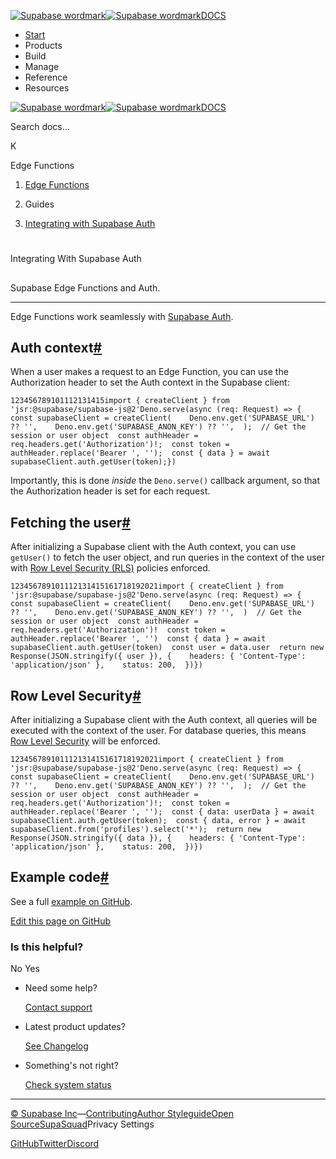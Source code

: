 [![Supabase wordmark](https://supabase.com/docs/_next/image?url=%2Fdocs%2Fsupabase-dark.svg&w=256&q=75&dpl=dpl_5BYG5BkQhU19GEfZfhcgAbeGcRQo)![Supabase wordmark](https://supabase.com/docs/_next/image?url=%2Fdocs%2Fsupabase-light.svg&w=256&q=75&dpl=dpl_5BYG5BkQhU19GEfZfhcgAbeGcRQo)DOCS](https://supabase.com/docs)

-   [Start](https://supabase.com/docs/guides/getting-started)
-   Products
-   Build
-   Manage
-   Reference
-   Resources

[![Supabase wordmark](https://supabase.com/docs/_next/image?url=%2Fdocs%2Fsupabase-dark.svg&w=256&q=75&dpl=dpl_5BYG5BkQhU19GEfZfhcgAbeGcRQo)![Supabase wordmark](https://supabase.com/docs/_next/image?url=%2Fdocs%2Fsupabase-light.svg&w=256&q=75&dpl=dpl_5BYG5BkQhU19GEfZfhcgAbeGcRQo)DOCS](https://supabase.com/docs)

Search docs...

K

Edge Functions

1.  [Edge Functions](https://supabase.com/docs/guides/functions)

3.  Guides

5.  [Integrating with Supabase Auth](https://supabase.com/docs/guides/functions/auth)

# 

Integrating With Supabase Auth

## 

Supabase Edge Functions and Auth.

* * *

Edge Functions work seamlessly with [Supabase Auth](https://supabase.com/docs/guides/auth).

## Auth context[#](#auth-context)

When a user makes a request to an Edge Function, you can use the Authorization header to set the Auth context in the Supabase client:

```
123456789101112131415import { createClient } from 'jsr:@supabase/supabase-js@2'Deno.serve(async (req: Request) => {  const supabaseClient = createClient(    Deno.env.get('SUPABASE_URL') ?? '',    Deno.env.get('SUPABASE_ANON_KEY') ?? '',  );  // Get the session or user object  const authHeader = req.headers.get('Authorization')!;  const token = authHeader.replace('Bearer ', '');  const { data } = await supabaseClient.auth.getUser(token);})
```

Importantly, this is done _inside_ the `Deno.serve()` callback argument, so that the Authorization header is set for each request.

## Fetching the user[#](#fetching-the-user)

After initializing a Supabase client with the Auth context, you can use `getUser()` to fetch the user object, and run queries in the context of the user with [Row Level Security (RLS)](https://supabase.com/docs/guides/database/postgres/row-level-security) policies enforced.

```
123456789101112131415161718192021import { createClient } from 'jsr:@supabase/supabase-js@2'Deno.serve(async (req: Request) => {  const supabaseClient = createClient(    Deno.env.get('SUPABASE_URL') ?? '',    Deno.env.get('SUPABASE_ANON_KEY') ?? '',  )  // Get the session or user object  const authHeader = req.headers.get('Authorization')!  const token = authHeader.replace('Bearer ', '')  const { data } = await supabaseClient.auth.getUser(token)  const user = data.user  return new Response(JSON.stringify({ user }), {    headers: { 'Content-Type': 'application/json' },    status: 200,  })})
```

## Row Level Security[#](#row-level-security)

After initializing a Supabase client with the Auth context, all queries will be executed with the context of the user. For database queries, this means [Row Level Security](https://supabase.com/docs/guides/database/postgres/row-level-security) will be enforced.

```
123456789101112131415161718192021import { createClient } from 'jsr:@supabase/supabase-js@2'Deno.serve(async (req: Request) => {  const supabaseClient = createClient(    Deno.env.get('SUPABASE_URL') ?? '',    Deno.env.get('SUPABASE_ANON_KEY') ?? '',  );  // Get the session or user object  const authHeader = req.headers.get('Authorization')!;  const token = authHeader.replace('Bearer ', '');  const { data: userData } = await supabaseClient.auth.getUser(token);  const { data, error } = await supabaseClient.from('profiles').select('*');  return new Response(JSON.stringify({ data }), {    headers: { 'Content-Type': 'application/json' },    status: 200,  })})
```

## Example code[#](#example-code)

See a full [example on GitHub](https://github.com/supabase/supabase/blob/master/examples/edge-functions/supabase/functions/select-from-table-with-auth-rls/index.ts).

[Edit this page on GitHub](https://github.com/supabase/supabase/blob/master/apps/docs/content/guides/functions/auth.mdx)

### Is this helpful?

No Yes

-   Need some help?
    
    [Contact support](https://supabase.com/support)
-   Latest product updates?
    
    [See Changelog](https://supabase.com/changelog)
-   Something's not right?
    
    [Check system status](https://status.supabase.com/)

* * *

[© Supabase Inc](https://supabase.com/)—[Contributing](https://github.com/supabase/supabase/blob/master/apps/docs/DEVELOPERS.md)[Author Styleguide](https://github.com/supabase/supabase/blob/master/apps/docs/CONTRIBUTING.md)[Open Source](https://supabase.com/open-source)[SupaSquad](https://supabase.com/supasquad)Privacy Settings

[GitHub](https://github.com/supabase/supabase)[Twitter](https://twitter.com/supabase)[Discord](https://discord.supabase.com/)